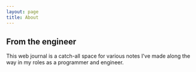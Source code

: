 ```yaml
---
layout: page
title: About
---
```


## From the engineer

This web journal is a catch-all space for various notes I've made along the way in my
roles as a programmer and engineer.
